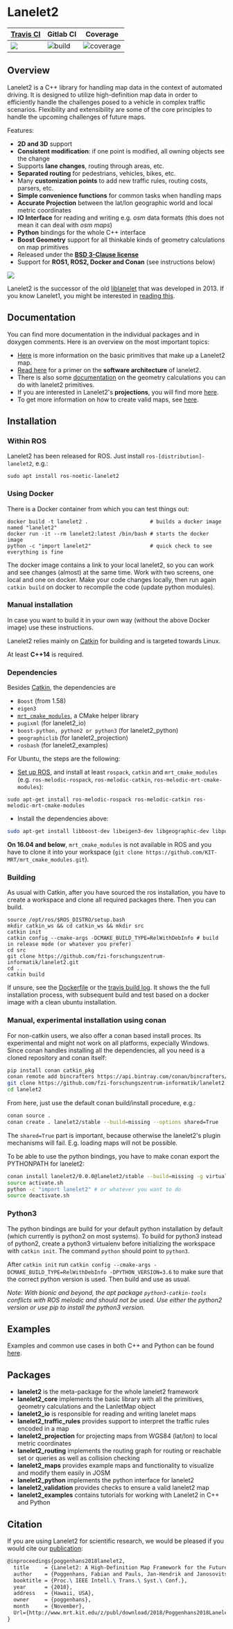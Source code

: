 # Lanelet2

| [Travis CI](https://travis-ci.org/fzi-forschungszentrum-informatik/Lanelet2) | Gitlab CI | Coverage |
| --------- | --------- | -------- |
| [![](https://travis-ci.org/fzi-forschungszentrum-informatik/Lanelet2.svg?branch=master)](https://travis-ci.org/fzi-forschungszentrum-informatik/Lanelet2) | ![build](https://www.mrt.kit.edu/z/gitlab/lanelet2/pipeline.svg) | ![coverage](https://www.mrt.kit.edu/z/gitlab/lanelet2/coverage.svg) |

## Overview

Lanelet2 is a C++ library for handling map data in the context of automated driving. It is designed to utilize high-definition map data in order to efficiently handle the challenges posed to a vehicle in complex traffic scenarios. Flexibility and extensibility are some of the core principles to handle the upcoming challenges of future maps.

Features:
- **2D and 3D** support
- **Consistent modification**: if one point is modified, all owning objects see the change
- Supports **lane changes**, routing through areas, etc.
- **Separated routing** for pedestrians, vehicles, bikes, etc.
- Many **customization points** to add new traffic rules, routing costs, parsers, etc.
- **Simple convenience functions** for common tasks when handling maps
- **Accurate Projection** between the lat/lon geographic world and local metric coordinates
- **IO Interface** for reading and writing e.g. _osm_ data formats (this does not mean it can deal with _osm maps_)
- **Python** bindings for the whole C++ interface
- **Boost Geometry** support for all thinkable kinds of geometry calculations on map primitives
- Released under the [**BSD 3-Clause license**](LICENSE)
- Support for **ROS1, ROS2, Docker and Conan** (see instructions below)

![](lanelet2_core/doc/images/lanelet2_example_image.png)

Lanelet2 is the successor of the old [liblanelet](https://github.com/phbender/liblanelet/tree/master/libLanelet) that was developed in 2013. If you know Lanelet1, you might be interested in [reading this](lanelet2_core/doc/Lanelet1Compability.md).

## Documentation

You can find more documentation in the individual packages and in doxygen comments. Here is an overview on the most important topics:
- [Here](lanelet2_core/doc/LaneletPrimitives.md) is more information on the basic primitives that make up a Lanelet2 map.
- [Read here](lanelet2_core/doc/Architecture.md) for a primer on the **software architecture** of lanelet2.
- There is also some [documentation](lanelet2_core/doc/GeometryPrimer.md) on the geometry calculations you can do with lanelet2 primitives.
- If you are interested in Lanelet2's **projections**, you will find more [here](lanelet2_projection/doc/Map_Projections_Coordinate_Systems.md).
- To get more information on how to create valid maps, see [here](lanelet2_maps/README.md).

## Installation

### Within ROS
Lanelet2 has been released for ROS. Just install `ros-[distribution]-lanelet2`, e.g.:
```
sudo apt install ros-noetic-lanelet2
```

### Using Docker

There is a Docker container from which you can test things out:

```
docker build -t lanelet2 .                    # builds a docker image named "lanelet2"
docker run -it --rm lanelet2:latest /bin/bash # starts the docker image
python -c "import lanelet2"                   # quick check to see everything is fine
```

The docker image contains a link to your local lanelet2, so you can work and see changes (almost) at the same time. Work with two screens, one local and one on docker. Make your code changes locally, then run again `catkin build` on docker to recompile the code (update python modules).

### Manual installation

In case you want to build it in your own way (without the above Docker image) use these instructions.

Lanelet2 relies mainly on [Catkin](https://catkin-tools.readthedocs.io/en/latest/index.html) for building and is targeted towards Linux.

At least **C++14** is required.

### Dependencies
Besides [Catkin](https://catkin-tools.readthedocs.io/en/latest/index.html), the dependencies are
* `Boost` (from 1.58)
* `eigen3`
* [`mrt_cmake_modules`](https://github.com/KIT-MRT/mrt_cmake_modules), a CMake helper library
* `pugixml` (for lanelet2_io)
* `boost-python, python2 or python3` (for lanelet2_python)
* `geographiclib` (for lanelet2_projection)
* `rosbash` (for lanelet2_examples)

For Ubuntu, the steps are the following:
* [Set up ROS](http://wiki.ros.org/ROS/Installation), and install at least `rospack`, `catkin` and `mrt_cmake_modules` (e.g. `ros-melodic-rospack`, `ros-melodic-catkin`, `ros-melodic-mrt-cmake-modules`):
```
sudo apt-get install ros-melodic-rospack ros-melodic-catkin ros-melodic-mrt-cmake-modules
```

* Install the dependencies above:
```bash
sudo apt-get install libboost-dev libeigen3-dev libgeographic-dev libpugixml-dev libpython-dev libboost-python-dev python-catkin-tools
```

**On 16.04 and below**, `mrt_cmake_modules` is not available in ROS and you have to clone it into your workspace (`git clone https://github.com/KIT-MRT/mrt_cmake_modules.git`).

### Building
As usual with Catkin, after you have sourced the ros installation, you have to create a workspace and clone all required packages there. Then you can build.
```shell
source /opt/ros/$ROS_DISTRO/setup.bash
mkdir catkin_ws && cd catkin_ws && mkdir src
catkin init
catkin config --cmake-args -DCMAKE_BUILD_TYPE=RelWithDebInfo # build in release mode (or whatever you prefer)
cd src
git clone https://github.com/fzi-forschungszentrum-informatik/lanelet2.git
cd ..
catkin build
```

If unsure, see the [Dockerfile](Dockerfile) or the [travis build log](https://travis-ci.org/fzi-forschungszentrum-informatik/Lanelet2). It shows the the full installation process, with subsequent build and test based on a docker image with a clean ubuntu installation.

### Manual, experimental installation using conan
For non-catkin users, we also offer a conan based install proces. Its experimental and might not work on all platforms, expecially Windows.
Since conan handles installing all the dependencies, all you need is a cloned repository and conan itself:
```bash
pip install conan catkin_pkg
conan remote add bincrafters https://api.bintray.com/conan/bincrafters/public-conan # requried for python bindings
git clone https://github.com/fzi-forschungszentrum-informatik/lanelet2.git
cd lanelet2
```

From here, just use the default conan build/install procedure, e.g.:
```bash
conan source .
conan create . lanelet2/stable --build=missing --options shared=True
```
The `shared=True` part is important, because otherwise the lanelet2's plugin mechanisms will fail. E.g. loading maps will not be possible.

To be able to use the python bindings, you have to make conan export the PYTHONPATH for lanelet2:
```bash
conan install lanelet2/0.0.0@lanelet2/stable --build=missing -g virtualenv # replace 0.0.0 with the version shown by conan
source activate.sh
python -c "import lanelet2" # or whatever you want to do
source deactivate.sh
```

### Python3

The python bindings are build for your default python installation by default (which currently is python2 on most systems). To build for python3 instead of python2, create a python3 virtualenv before initializing the workspace with `catkin init`. The command `python` should point to `python3`. 

After `catkin init` run `catkin config --cmake-args -DCMAKE_BUILD_TYPE=RelWithDebInfo -DPYTHON_VERSION=3.6` to make sure that the correct python version is used. Then build and use as usual.

*Note: With bionic and beyond, the apt package `python3-catkin-tools` conflicts with ROS melodic and should not be used. Use either the python2 version or use pip to install the python3 version.*

## Examples
Examples and common use cases in both C++ and Python can be found [here](lanelet2_examples/README.md).

## Packages
* **lanelet2** is the meta-package for the whole lanelet2 framework
* **lanelet2_core** implements the basic library with all the primitives, geometry calculations and the LanletMap object
* **lanelet2_io** is responsible for reading and writing lanelet maps
* **lanelet2_traffic_rules** provides support to interpret the traffic rules encoded in a map
* **lanelet2_projection** for projecting maps from WGS84 (lat/lon) to local metric coordinates
* **lanelet2_routing** implements the routing graph for routing or reachable set or queries as well as collision checking
* **lanelet2_maps** provides example maps and functionality to visualize and modify them easily in JOSM
* **lanelet2_python** implements the python interface for lanelet2
* **lanelet2_validation** provides checks to ensure a valid lanelet2 map
* **lanelet2_examples** contains tutorials for working with Lanelet2 in C++ and Python

## Citation

If you are using Lanelet2 for scientific research, we would be pleased if you would cite our [publication](http://www.mrt.kit.edu/z/publ/download/2018/Poggenhans2018Lanelet2.pdf):
```latex
@inproceedings{poggenhans2018lanelet2,
  title     = {Lanelet2: A High-Definition Map Framework for the Future of Automated Driving},
  author    = {Poggenhans, Fabian and Pauls, Jan-Hendrik and Janosovits, Johannes and Orf, Stefan and Naumann, Maximilian and Kuhnt, Florian and Mayr, Matthias},
  booktitle = {Proc.\ IEEE Intell.\ Trans.\ Syst.\ Conf.},
  year      = {2018},
  address   = {Hawaii, USA},
  owner     = {poggenhans},
  month     = {November},
  Url={http://www.mrt.kit.edu/z/publ/download/2018/Poggenhans2018Lanelet2.pdf}
}
```


